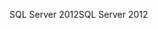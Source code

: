 <span data-ttu-id="cfc70-101">SQL Server 2012</span><span class="sxs-lookup"><span data-stu-id="cfc70-101">SQL Server 2012</span></span>